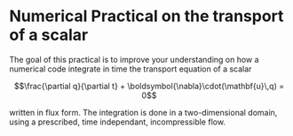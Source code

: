 # Numerical Practical on the transport of a scalar

The goal of this practical is to improve your understanding on how a
numerical code integrate in time the transport equation of a scalar

```math
\frac{\partial q}{\partial t}
+ \boldsymbol{\nabla}\cdot(\mathbf{u}\,q) = 0
```

written in flux form. The integration is done in a two-dimensional
domain, using a prescribed, time independant, incompressible flow.
